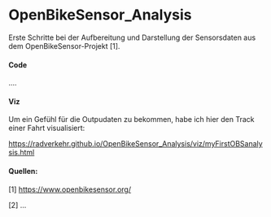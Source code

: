 # OpenBikeSensor_Analysis



Erste Schritte bei der Aufbereitung und Darstellung der Sensorsdaten aus dem OpenBikeSensor-Projekt [1].







#### Code

....

#### Viz

Um ein Gefühl für die Outpudaten zu bekommen, habe ich hier den Track einer Fahrt visualisiert:

https://radverkehr.github.io/OpenBikeSensor_Analysis/viz/myFirstOBSanalysis.html





#### Quellen:

[1] https://www.openbikesensor.org/

[2] ...